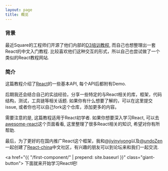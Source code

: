 ```yaml
---
layout: page
title: 概览
---
```


### 背景

最近Square的工程师们开源了他们内部的[D3培训教程](https://github.com/square/intro-to-d3), 而自己也想整理出一套React的中文入门教程. 比较喜欢他们这种交互的形式，所以自己也尝试做了一个类似的React教程网站.

### 简介

这篇教程介绍了[React](https://facebook.github.io/react/)的一些基本API, 每个API后都附有Demo.

后期我还会结合自己的实战经验，分享一些特定的与React相关的库，框架，代码结构，测试，工具链等相关话题. 如果你有什么想要了解的，可以在这里提交issue, 或者你也可以自己fork这个仓库，添加更多的内容。

需要注意的是, 这篇教程适用于React初学者. 如果你想要深入学习React, 可以去[awesome-react](https://github.com/enaqx/awesome-react)这个页面看看, 这里整理了很多React相关的知识, 希望对你有所帮助.

最后，为了更好的在国内推广React这个框架，我和[@jiyinyiyong](https://github.com/jiyinyiyong)以及[@undoZen](https://github.com/undoZen)一起创建了[React-china](react-china.org)中文社区，有兴趣的朋友可以到论坛来和我们一起交流.

<a href="{{ "/first-component/" | prepend: site.baseurl }}" class="giant-button">
  下面就来开始学习React吧!
</a>
